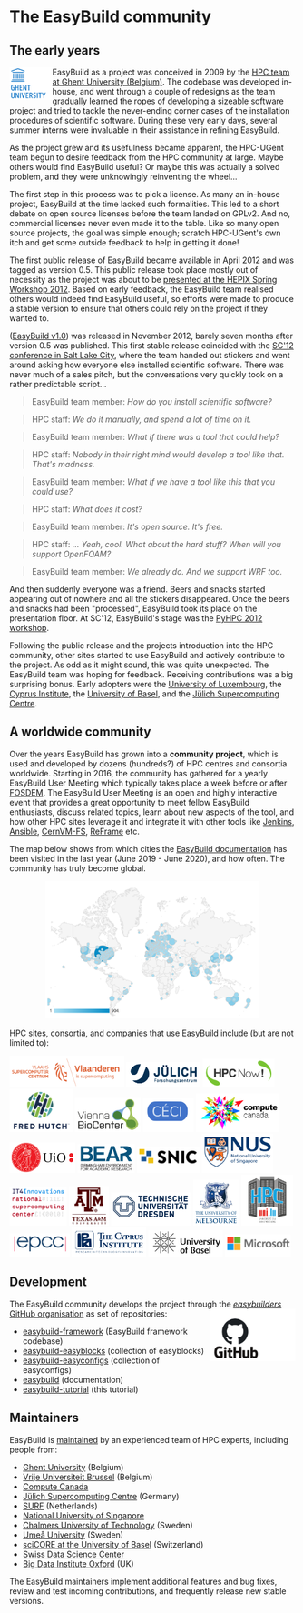 # The EasyBuild community

## The early years

<a href="http://ugent.be/hpc"><img src="../img/ugent_logo.png" style="float:left" width="15%"/></a>

EasyBuild as a project was conceived in 2009 by the [HPC team at Ghent University (Belgium)](https://www.ugent.be/hpc/en).
The codebase was developed in-house, and went through a couple of redesigns as
the team gradually learned the ropes of developing a sizeable software project
and tried to tackle the never-ending corner cases of the installation procedures of scientific software.
During these very early days, several summer interns were invaluable in their assistance
in refining EasyBuild.

As the project grew and its usefulness became apparent, the HPC-UGent team begun to desire feedback from
the HPC community at large. Maybe others would find EasyBuild useful? Or maybe
this was actually a solved problem, and they were unknowingly reinventing the wheel...

The first step in this process
was to pick a license. As many an in-house project, EasyBuild at the time lacked such formalities. This led to
a short debate on open source licenses before the team landed on GPLv2. And no, commercial licenses never even made
it to the table. Like so many open source projects, the goal was simple enough; scratch HPC-UGent's own itch 
and get some outside feedback to help in getting it done!

The first public release of EasyBuild became available in April 2012 and was tagged as version 0.5. This public
release took place mostly out of necessity as the project was about to be
[presented at the HEPIX Spring Workshop 2012](https://indico.cern.ch/event/160737/contributions/1407847/).
Based on early feedback, the EasyBuild team realised others would indeed find EasyBuild useful, so efforts were made to
produce a stable version to ensure that others could rely on the project if they wanted to.

([EasyBuild v1.0](https://pypi.org/project/easybuild/1.0.0)) was released in November 2012, barely seven months after
version 0.5 was published. This first stable release coincided with the
[SC'12 conference in Salt Lake City](http://sc12.supercomputing.org/), where the team handed out stickers and went
around asking how everyone else installed scientific software. There was never much of a sales pitch, but the
conversations very quickly took on a rather predictable script...

> EasyBuild team member: *How do you install scientific software?*

> HPC staff: *We do it manually, and spend a lot of time on it.*  

> EasyBuild team member: *What if there was a tool that could help?*

> HPC staff: *Nobody in their right mind would develop a tool like that. That's madness.*

> EasyBuild team member: *What if we have a tool like this that you could use?*

> HPC staff: *What does it cost?*  

> EasyBuild team member: *It's open source. It's free.*

> HPC staff: *... Yeah, cool. What about the hard stuff? When will you support OpenFOAM?*  

> EasyBuild team member: *We already do. And we support WRF too.*


And then suddenly everyone was a friend. Beers and snacks started appearing out of nowhere
and all the stickers disappeared. Once the beers and snacks had been "processed", EasyBuild
took its place on the presentation floor. At SC'12, EasyBuild's stage was the
[PyHPC 2012 workshop](http://sc12.supercomputing.org/schedule/event_detail.php-evid=wksp118.html).

Following the public release and the projects introduction into the HPC community,
other sites started to use EasyBuild and actively contribute to the project. As odd as it might sound, this
was quite unexpected. The EasyBuild team was hoping for feedback. Receiving contributions was a big surprising bonus. 
Early adopters were the [University of Luxembourg](https://hpc.uni.lu), the [Cyprus Institute](https://www.cyi.ac.cy/),
the [University of Basel](https://scicore.unibas.ch/), and the [Jülich
Supercomputing Centre](https://www.fz-juelich.de/ias/jsc).

## A worldwide community

Over the years EasyBuild has grown into a **community project**,
which is used and developed by dozens (hundreds?) of HPC centres and consortia worldwide. Starting in 2016,
the community has gathered for a yearly EasyBuild User Meeting which typically takes place a week before
or after [FOSDEM](https://fosdem.org). The EasyBuild User Meeting is an open and highly interactive event
that provides a great opportunity to meet fellow EasyBuild enthusiasts, discuss related topics, learn about new aspects of the tool, and how other HPC sites leverage it and integrate it with other tools like [Jenkins](https://www.youtube.com/watch?v=bzW45cfRUMU), [Ansible](https://www.youtube.com/watch?v=Qr2udsAjkG0), [CernVM-FS](https://www.youtube.com/watch?v=_0j5Shuf2uE), [ReFrame](https://www.youtube.com/watch?v=KN9QwQIrso4) etc.

The map below shows from which
cities the [EasyBuild documentation](https://easybuild.readthedocs.io) has
been visited in the last year (June 2019 - June 2020), and how often. The community has truly become global.

<div align="center"><img alt="Cities from which EasyBuild documentation has been visited last year (June 2019-June 2020" src="../img/easybuild-docs-map_20190619-20200619.png" width="75%"/></div>

HPC sites, consortia, and companies that use EasyBuild include (but are not limited to):

<a href="https://vscentrum.be"><img src="../img/vsc_logo.png" alt="VSC logo" width="40%"></a>
<a href="https://www.fz-juelich.de/ias/jsc"><img src="../img/jsc_logo.png" alt="JSC logo" width="26%"></a>
<a href="https://hpcnow.com/"><img src="../img/hpcnow_logo.png" alt="HPCNow! logo" width="25%"></a>
<a href="https://www.fredhutch.org/"><img src="../img/fredhutch_logo.png" alt="Fred Hutch logo" width="22%"></a>
<a href="https://www.viennabiocenter.org/"><img src="../img/vienna_biocenter_logo.png" alt="Vienna BioCenter logo" width="23%"></a>
<a href="http://www.ceci-hpc.be/"><img src="../img/ceci_logo.png" alt="CÉCI logo" width="18%"></a>
<a href="https://www.computecanada.ca/home/"><img src="../img/computecanada_logo.png" alt="Compute Canada logo" width="29%"></a>
<a href="https://www.uio.no/english/services/it/research/hpc/"><img src="../img/uio_logo.png" alt="UiO logo" width="23%"></a>
<a href="https://intranet.birmingham.ac.uk/bear"><img src="../img/bear_logo.png" alt="BEAR logo" width="20%"></a>
<a href="https://www.snic.se/"><img src="../img/snic_logo.png" alt="SNIC logo" width="22%"></a>
<a href="https://nusit.nus.edu.sg/hpc/"><img src="../img/nus_logo.png" alt="National University of Singapore logo" width="25%"></a>
<a href="https://www.it4i.cz/en"><img src="../img/it4innovations_logo.png" alt="IT4Innovations logo" width="20%"></a>
<a href="https://hprc.tamu.edu/"><img src="../img/texas_am_logo.png" alt="Texas A&M logo" width="14%"></a>
<a href="https://tu-dresden.de/zih/dienste/service-katalog/hpc?set_language=en"><img src="../img/tudresden_logo.png" alt="TU Dresden logo" width="28%"></a>
<a href="https://dashboard.hpc.unimelb.edu.au/"><img src="../img/univ_melbourne_logo.png" alt="University of Melbourne logo" width="16%"></a>
<a href="https://hpc.uni.lu/"><img src="../img/unilu_logo.png" alt="University of Luxembourg logo" width="18%"></a>
<a href="https://www.epcc.ed.ac.uk/"><img src="../img/epcc_logo.png" alt="EPCC logo" width="21%"></a>
<a href="https://www.cyi.ac.cy/"><img src="../img/cyi_logo.png" alt="Cyprus Institute logo" width="26%"></a>
<a href="https://scicore.unibas.ch/"><img src="../img/basel_logo.png" alt="University of Basel logo" width="26%"></a>
<a href="https://techcommunity.microsoft.com/t5/azure-global/running-long-hpc-jobs-on-azure-with-checkpointing-using-lammps/ba-p/1335148"><img src="../img/microsoft_logo.png" alt="Microsoft logo" width="23%"></a>

## Development

The EasyBuild community develops the project through the [*easybuilders* GitHub organisation](https://github.com/easybuilders) as set of repositories:
<a href="http://github.com"><img src="../img/github_logo.png" style="float:right" width="30%"/></a>

* [easybuild-framework](https://github.com/easybuilders/easybuild-framework) (EasyBuild framework codebase)
* [easybuild-easyblocks](https://github.com/easybuilders/easybuild-easyblocks) (collection of easyblocks)
* [easybuild-easyconfigs](https://github.com/easybuilders/easybuild-easyconfigs) (collection of easyconfigs)
* [easybuild](https://github.com/easybuilders/easybuild) (documentation)
* [easybuild-tutorial](https://github.com/easybuilders/easybuild-tutorial) (this tutorial)

## Maintainers

EasyBuild is [maintained](https://easybuild.readthedocs.io/en/latest/Maintainers.html) by an experienced team of HPC experts, including people from:

* [Ghent University](https://ugent.be/hpc) (Belgium)
* [Vrije Universiteit Brussel](https://hpc.vub.be/) (Belgium)
* [Compute Canada](https://www.computecanada.ca/home/)
* [Jülich Supercomputing Centre](http://www.fz-juelich.de/ias/jsc/EN) (Germany)
* [SURF](https://www.surf.nl/en/research-ict) (Netherlands)
* [National University of Singapore](https://nusit.nus.edu.sg/hpc)
* [Chalmers University of Technology](https://www.chalmers.se/en) (Sweden)
* [Umeå University](http://www.umu.se/english/) (Sweden)
* [sciCORE at the University of Basel](https://scicore.unibas.ch/) (Switzerland)
* [Swiss Data Science Center](https://datascience.ch/)
* [Big Data Institute Oxford](https://www.bdi.ox.ac.uk/) (UK)

The EasyBuild maintainers implement additional features and bug fixes, review and test incoming contributions, and frequently release new stable versions.
